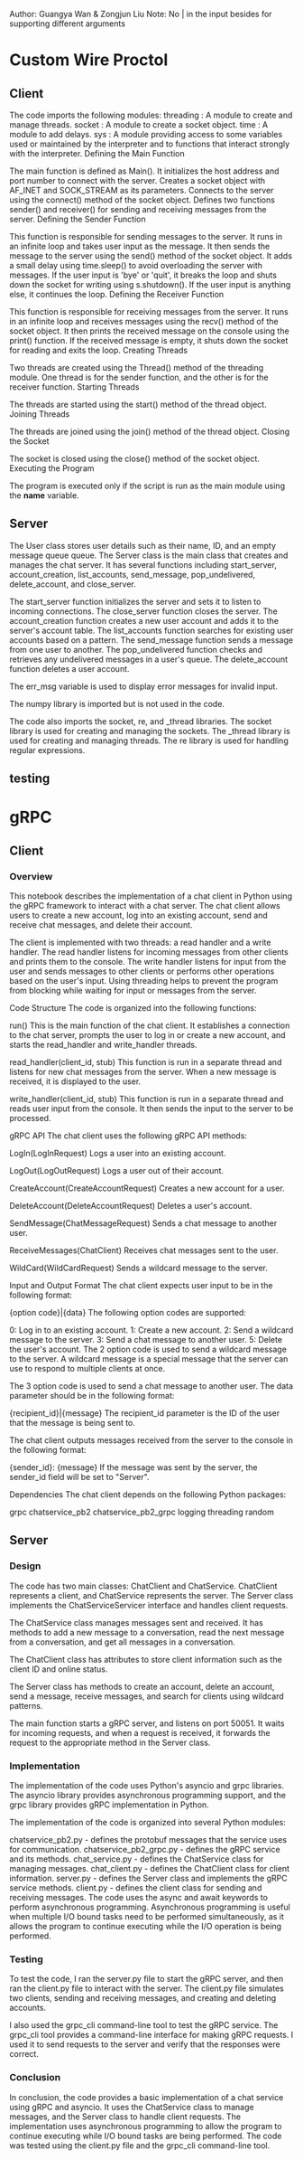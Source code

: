 Author: Guangya Wan & Zongjun Liu
Note: No | in the input besides for supporting different arguments

# Custom Wire Proctol
## Client 


The code imports the following modules:
threading : A module to create and manage threads.
socket : A module to create a socket object.
time : A module to add delays.
sys : A module providing access to some variables used or maintained by the interpreter and to functions that interact strongly with the interpreter.
Defining the Main Function

The main function is defined as Main().
It initializes the host address and port number to connect with the server.
Creates a socket object with AF_INET and SOCK_STREAM as its parameters.
Connects to the server using the connect() method of the socket object.
Defines two functions sender() and receiver() for sending and receiving messages from the server.
Defining the Sender Function

This function is responsible for sending messages to the server.
It runs in an infinite loop and takes user input as the message.
It then sends the message to the server using the send() method of the socket object.
It adds a small delay using time.sleep() to avoid overloading the server with messages.
If the user input is 'bye' or 'quit', it breaks the loop and shuts down the socket for writing using s.shutdown().
If the user input is anything else, it continues the loop.
Defining the Receiver Function

This function is responsible for receiving messages from the server.
It runs in an infinite loop and receives messages using the recv() method of the socket object.
It then prints the received message on the console using the print() function.
If the received message is empty, it shuts down the socket for reading and exits the loop.
Creating Threads

Two threads are created using the Thread() method of the threading module.
One thread is for the sender function, and the other is for the receiver function.
Starting Threads

The threads are started using the start() method of the thread object.
Joining Threads

The threads are joined using the join() method of the thread object.
Closing the Socket

The socket is closed using the close() method of the socket object.
Executing the Program

The program is executed only if the script is run as the main module using the __name__ variable.




## Server

The User class stores user details such as their name, ID, and an empty message queue queue. The Server class is the main class that creates and manages the chat server. It has several functions including start_server, account_creation, list_accounts, send_message, pop_undelivered, delete_account, and close_server.

The start_server function initializes the server and sets it to listen to incoming connections. The close_server function closes the server. The account_creation function creates a new user account and adds it to the server's account table. The list_accounts function searches for existing user accounts based on a pattern. The send_message function sends a message from one user to another. The pop_undelivered function checks and retrieves any undelivered messages in a user's queue. The delete_account function deletes a user account.

The err_msg variable is used to display error messages for invalid input.

The numpy library is imported but is not used in the code.

The code also imports the socket, re, and _thread libraries. The socket library is used for creating and managing the sockets. The _thread library is used for creating and managing threads. The re library is used for handling regular expressions.

## testing

# gRPC

## Client 

### Overview
This notebook describes the implementation of a chat client in Python using the gRPC framework to interact with a chat server. The chat client allows users to create a new account, log into an existing account, send and receive chat messages, and delete their account.

The client is implemented with two threads: a read handler and a write handler. The read handler listens for incoming messages from other clients and prints them to the console. The write handler listens for input from the user and sends messages to other clients or performs other operations based on the user's input. Using threading helps to prevent the program from blocking while waiting for input or messages from the server.

Code Structure
The code is organized into the following functions:

run()
This is the main function of the chat client. It establishes a connection to the chat server, prompts the user to log in or create a new account, and starts the read_handler and write_handler threads.

read_handler(client_id, stub)
This function is run in a separate thread and listens for new chat messages from the server. When a new message is received, it is displayed to the user.

write_handler(client_id, stub)
This function is run in a separate thread and reads user input from the console. It then sends the input to the server to be processed.

gRPC API
The chat client uses the following gRPC API methods:

LogIn(LogInRequest)
Logs a user into an existing account.

LogOut(LogOutRequest)
Logs a user out of their account.

CreateAccount(CreateAccountRequest)
Creates a new account for a user.

DeleteAccount(DeleteAccountRequest)
Deletes a user's account.

SendMessage(ChatMessageRequest)
Sends a chat message to another user.

ReceiveMessages(ChatClient)
Receives chat messages sent to the user.

WildCard(WildCardRequest)
Sends a wildcard message to the server.

Input and Output Format
The chat client expects user input to be in the following format:

{option code}|{data}
The following option codes are supported:

0: Log in to an existing account.
1: Create a new account.
2: Send a wildcard message to the server.
3: Send a chat message to another user.
5: Delete the user's account.
The 2 option code is used to send a wildcard message to the server. A wildcard message is a special message that the server can use to respond to multiple clients at once.

The 3 option code is used to send a chat message to another user. The data parameter should be in the following format:

{recipient_id}|{message}
The recipient_id parameter is the ID of the user that the message is being sent to.

The chat client outputs messages received from the server to the console in the following format:

{sender_id}: {message}
If the message was sent by the server, the sender_id field will be set to "Server".

Dependencies
The chat client depends on the following Python packages:

grpc
chatservice_pb2
chatservice_pb2_grpc
logging
threading
random

## Server

### Design
The code has two main classes: ChatClient and ChatService. ChatClient represents a client, and ChatService represents the server. The Server class implements the ChatServiceServicer interface and handles client requests.

The ChatService class manages messages sent and received. It has methods to add a new message to a conversation, read the next message from a conversation, and get all messages in a conversation.

The ChatClient class has attributes to store client information such as the client ID and online status.

The Server class has methods to create an account, delete an account, send a message, receive messages, and search for clients using wildcard patterns.

The main function starts a gRPC server, and listens on port 50051. It waits for incoming requests, and when a request is received, it forwards the request to the appropriate method in the Server class.

### Implementation
The implementation of the code uses Python's asyncio and grpc libraries. The asyncio library provides asynchronous programming support, and the grpc library provides gRPC implementation in Python.

The implementation of the code is organized into several Python modules:

chatservice_pb2.py - defines the protobuf messages that the service uses for communication.
chatservice_pb2_grpc.py - defines the gRPC service and its methods.
chat_service.py - defines the ChatService class for managing messages.
chat_client.py - defines the ChatClient class for client information.
server.py - defines the Server class and implements the gRPC service methods.
client.py - defines the client class for sending and receiving messages.
The code uses the async and await keywords to perform asynchronous programming. Asynchronous programming is useful when multiple I/O bound tasks need to be performed simultaneously, as it allows the program to continue executing while the I/O operation is being performed.

### Testing
To test the code, I ran the server.py file to start the gRPC server, and then ran the client.py file to interact with the server. The client.py file simulates two clients, sending and receiving messages, and creating and deleting accounts.

I also used the grpc_cli command-line tool to test the gRPC service. The grpc_cli tool provides a command-line interface for making gRPC requests. I used it to send requests to the server and verify that the responses were correct.

### Conclusion
In conclusion, the code provides a basic implementation of a chat service using gRPC and asyncio. It uses the ChatService class to manage messages, and the Server class to handle client requests. The implementation uses asynchronous programming to allow the program to continue executing while I/O bound tasks are being performed. The code was tested using the client.py file and the grpc_cli command-line tool.